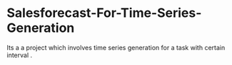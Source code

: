 # Salesforecast-For-Time-Series-Generation
Its a a project which involves time series generation for a task with certain interval .
